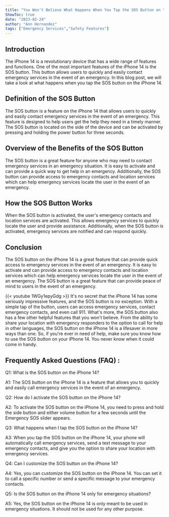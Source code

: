```yaml
---
title: "You Won't Believe What Happens When You Tap the SOS Button on the iPhone 14!"
ShowToc: true 
date: "2023-02-24"
author: "Ann Hernandez" 
tags: ["Emergency Services","Safety Features"]
---
```

## Introduction

The iPhone 14 is a revolutionary device that has a wide range of features and functions. One of the most important features of the iPhone 14 is the SOS button. This button allows users to quickly and easily contact emergency services in the event of an emergency. In this blog post, we will take a look at what happens when you tap the SOS button on the iPhone 14. 

## Definition of the SOS Button

The SOS button is a feature on the iPhone 14 that allows users to quickly and easily contact emergency services in the event of an emergency. This feature is designed to help users get the help they need in a timely manner. The SOS button is located on the side of the device and can be activated by pressing and holding the power button for three seconds. 

## Overview of the Benefits of the SOS Button

The SOS button is a great feature for anyone who may need to contact emergency services in an emergency situation. It is easy to activate and can provide a quick way to get help in an emergency. Additionally, the SOS button can provide access to emergency contacts and location services which can help emergency services locate the user in the event of an emergency. 

## How the SOS Button Works

When the SOS button is activated, the user's emergency contacts and location services are activated. This allows emergency services to quickly locate the user and provide assistance. Additionally, when the SOS button is activated, emergency services are notified and can respond quickly. 

## Conclusion

The SOS button on the iPhone 14 is a great feature that can provide quick access to emergency services in the event of an emergency. It is easy to activate and can provide access to emergency contacts and location services which can help emergency services locate the user in the event of an emergency. The SOS button is a great feature that can provide peace of mind to users in the event of an emergency.

{{< youtube 1WGy1epyGdg >}} 
It's no secret that the iPhone 14 has some seriously impressive features, and the SOS button is no exception. With a simple tap of the button, users can access emergency services, contact emergency contacts, and even call 911. What's more, the SOS button also has a few other helpful features that you won't believe. From the ability to share your location with emergency responders to the option to call for help in other languages, the SOS button on the iPhone 14 is a lifesaver in more ways than one. So, if you're ever in need of help, make sure you know how to use the SOS button on your iPhone 14. You never know when it could come in handy.

## Frequently Asked Questions (FAQ) :
Q1: What is the SOS button on the iPhone 14?

A1: The SOS button on the iPhone 14 is a feature that allows you to quickly and easily call emergency services in the event of an emergency.

Q2: How do I activate the SOS button on the iPhone 14?

A2: To activate the SOS button on the iPhone 14, you need to press and hold the side button and either volume button for a few seconds until the Emergency SOS slider appears.

Q3: What happens when I tap the SOS button on the iPhone 14?

A3: When you tap the SOS button on the iPhone 14, your phone will automatically call emergency services, send a text message to your emergency contacts, and give you the option to share your location with emergency services.

Q4: Can I customize the SOS button on the iPhone 14?

A4: Yes, you can customize the SOS button on the iPhone 14. You can set it to call a specific number or send a specific message to your emergency contacts.

Q5: Is the SOS button on the iPhone 14 only for emergency situations?

A5: Yes, the SOS button on the iPhone 14 is only meant to be used in emergency situations. It should not be used for any other purpose.


